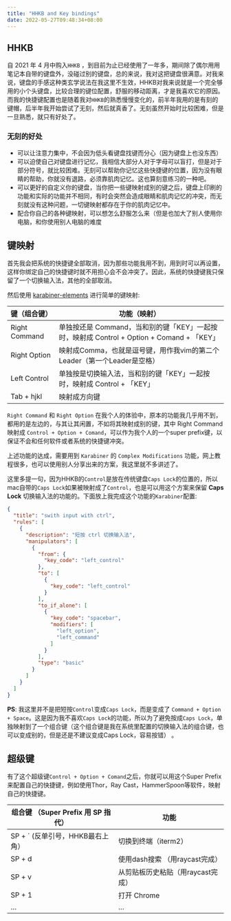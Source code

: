 ```yaml
---
title: "HHKB and Key bindings"
date: 2022-05-27T09:48:34+08:00
---
```


## HHKB

自 2021 年 4 月中购入`HHKB` ，到目前为止已经使用了一年多，期间除了偶尔用用笔记本自带的键盘外，没碰过别的键盘，总的来说，我对这把键盘很满意。对我来说，键盘的手感这种类玄学说法在我这里不生效，HHKB对我来说就是一个完全够用的小个头键盘，比较合理的键位配置，舒服的移动距离，才是我喜欢它的原因。而我的快捷键配置也是随着我对`HHKB`的熟悉慢慢变化的，前半年我用的是有刻的键帽，后半年我开始尝试了无刻，然后就真香了。无刻虽然开始时比较困难，但是一旦熟悉，就只有好处了。

### 无刻的好处

+ 可以让注意力集中，不会因为低头看键盘找键而分心（因为键盘上也没东西）
+ 可以迫使自己对键盘进行记忆，我相信大部分人对于字母可以盲打，但是对于部分符号，就比较困难。无刻可以帮助你记忆这些快捷键的位置，因为没有眼睛的帮助，你就没有退路，必须靠肌肉记忆。这也算刻意练习的一种吧。
+ 可以更好的自定义你的键盘，当你把一些键映射成别的键之后，键盘上印刷的功能和实际的功能并不相同，有时会突然会造成眼睛和肌肉记忆的冲突，而无刻就没有这种问题，一切键映射都存在于你的肌肉记忆中。
+ 配合你自己的各种键映射，可以想怎么舒服怎么来（但是也加大了别人使用你电脑，和你使用别人电脑的难度

## 键映射

首先我会把系统的快捷键全部取消，因为那些功能我用不到，用到时可以再设置，这样你绑定自己的快捷键时就不用担心会不会冲突了。因此，系统的快捷键我只保留了一个切换输入法，其他的全部取消。

然后使用 [karabiner-elements](https://karabiner-elements.pqrs.org/) 进行简单的键映射:

| 键（组合键）  | 功能（映射）                                                 |
| ------------- | ------------------------------------------------------------ |
| Right Command | 单独按还是 Command，当和别的键「KEY」一起按时，映射成 Control + Option + Comand + 「KEY」 |
| Right Option  | 映射成Comma，也就是逗号键，用作我vim的第二个Leader（第一个Leader是空格） |
| Left Control  | 单独按是切换输入法，当和别的键「KEY」一起按时，映射成 Control  + 「KEY」 |
| Tab + hjkl    | 映射成方向键                                                 |

`Right Command` 和 `Right Option` 在我个人的体验中，原本的功能我几乎用不到，都用的是左边的，与其让其闲置，不如将其映射成别的键，其中 Right Command 映射成 `Control + Option + Comand`，可以作为我个人的一个super prefix键，以保证不会和任何软件或者系统的快捷键冲突。

上述功能的达成，需要用到 `Karabiner` 的 `Complex Modifications` 功能，网上教程很多，也可以使用别人分享出来的方案，我这里就不多讲述了。

这里多提一句，因为HHKB的`Control`是放在传统键盘`Caps Lock`的位置的，所以mac自带的`Caps Lock`如果被映射成了`Control`，也是可以用这个方案来保留 **Caps Lock** 切换输入法的功能的。下面放上我完成这个功能的`Karabiner`配置:

```json
{
  "title": "swith input with ctrl",
  "rules": [
    {
      "description": "短按 ctrl 切换输入法",
      "manipulators": [
        {
          "from": {
            "key_code": "left_control"
          },
          "to": [
            {
              "key_code": "left_control"
            }
          ],
          "to_if_alone": [
            {
              "key_code": "spacebar",
              "modifiers": [
                "left_option",
                "left_command"
              ]
            }
          ],
          "type": "basic"
        }
      ]
    }
  ]
}
```

**PS**: 我这里并不是把短按`Control`变成`Caps Lock`，而是变成了 `Command + Option + Space`。这是因为我不喜欢`Caps Lock`的功能，所以为了避免按成`Caps Lock`，单独映射到了一个组合键（这个组合键是我在系统里配置的切换输入法的组合键，也可以变成别的，但是还是不建议变成Caps Lock，容易按错） 。

## 超级键

有了这个超级键`Control + Option + Comand`之后，你就可以用这个Super Prefix来配置自己的快捷键，例如使用Thor，Ray Cast，HammerSpoon等软件，映射自己的快捷键。

| 组合键 （Super Prefix 用 SP 指代） | 功能                              |
| ---------------------------------- | --------------------------------- |
| SP + ` (反单引号，HHKB最右上角）   | 切换到终端（iterm2）              |
| SP + d                             | 使用dash搜索 （用raycast完成）    |
| SP + v                             | 从剪贴板历史粘贴（用raycast完成） |
| SP + 1                             | 打开 Chrome                       |
| …                                  | …                                 |



